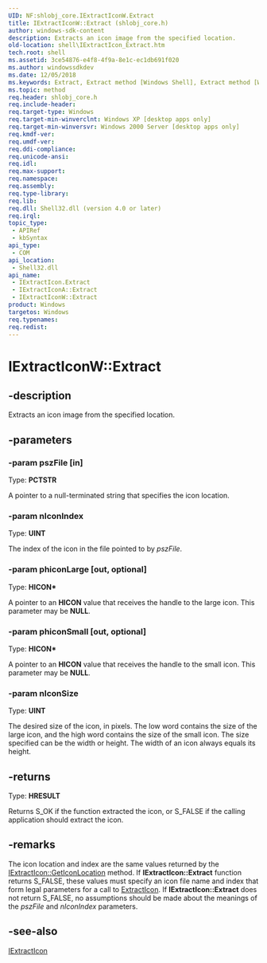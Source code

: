 ```yaml
---
UID: NF:shlobj_core.IExtractIconW.Extract
title: IExtractIconW::Extract (shlobj_core.h)
author: windows-sdk-content
description: Extracts an icon image from the specified location.
old-location: shell\IExtractIcon_Extract.htm
tech.root: shell
ms.assetid: 3ce54876-e4f8-4f9a-8e1c-ec1db691f020
ms.author: windowssdkdev
ms.date: 12/05/2018
ms.keywords: Extract, Extract method [Windows Shell], Extract method [Windows Shell],IExtractIcon interface, IExtractIcon interface [Windows Shell],Extract method, IExtractIcon::Extract, IExtractIconA, IExtractIconA::Extract, IExtractIconW, IExtractIconW.Extract, IExtractIconW::Extract, _win32_IExtractIcon_Extract, shell.IExtractIcon_Extract, shlobj_core/IExtractIcon::Extract
ms.topic: method
req.header: shlobj_core.h
req.include-header: 
req.target-type: Windows
req.target-min-winverclnt: Windows XP [desktop apps only]
req.target-min-winversvr: Windows 2000 Server [desktop apps only]
req.kmdf-ver: 
req.umdf-ver: 
req.ddi-compliance: 
req.unicode-ansi: 
req.idl: 
req.max-support: 
req.namespace: 
req.assembly: 
req.type-library: 
req.lib: 
req.dll: Shell32.dll (version 4.0 or later)
req.irql: 
topic_type:
 - APIRef
 - kbSyntax
api_type:
 - COM
api_location:
 - Shell32.dll
api_name:
 - IExtractIcon.Extract
 - IExtractIconA::Extract
 - IExtractIconW::Extract
product: Windows
targetos: Windows
req.typenames: 
req.redist: 
---
```


# IExtractIconW::Extract


## -description


Extracts an icon image from the specified location.


## -parameters




### -param pszFile [in]

Type: <b>PCTSTR</b>

A pointer to a null-terminated string that specifies the icon location.


### -param nIconIndex

Type: <b>UINT</b>

The index of the icon in the file pointed to by <i>pszFile</i>.


### -param phiconLarge [out, optional]

Type: <b>HICON*</b>

A pointer to an <b>HICON</b> value that receives the handle to the large icon. This parameter may be <b>NULL</b>.


### -param phiconSmall [out, optional]

Type: <b>HICON*</b>

A pointer to an <b>HICON</b> value that receives the handle to the small icon. This parameter may be <b>NULL</b>.


### -param nIconSize

Type: <b>UINT</b>

The desired size of the icon, in pixels. The low word contains the size of the large icon, and the high word contains the size of the small icon. The size specified can be the width or height. The width of an icon always equals its height.


## -returns



Type: <b>HRESULT</b>

Returns S_OK if the function extracted the icon, or S_FALSE if the calling application should extract the icon.




## -remarks



The icon location and index are the same values returned by the <a href="https://msdn.microsoft.com/56138982-c062-4b07-aea7-6023037451fe">IExtractIcon::GetIconLocation</a> method. If <b>IExtractIcon::Extract</b> function returns S_FALSE, these values must specify an icon file name and index that form legal parameters for a call to <a href="https://msdn.microsoft.com/a0314423-79d6-416e-8be0-be946477da3e">ExtractIcon</a>. If <b>IExtractIcon::Extract</b> does not return S_FALSE, no assumptions should be made about the meanings of the <i>pszFile</i> and <i>nIconIndex</i> parameters.




## -see-also




<a href="https://msdn.microsoft.com/f8e0ab98-c225-4cc1-93f8-b7ab6b2f706f">IExtractIcon</a>
 

 


